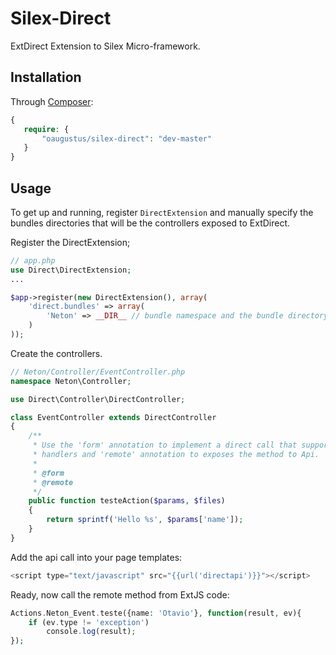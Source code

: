 Silex-Direct
============

ExtDirect Extension to Silex Micro-framework.

Installation
------------
 
Through [Composer](http://getcomposer.org):

```php
{
   require: {
       "oaugustus/silex-direct": "dev-master"
   }        
}
```

Usage
-----

To get up and running, register `DirectExtension` and
manually specify the bundles directories that will be the controllers exposed
to ExtDirect.

Register the DirectExtension;

```php
// app.php
use Direct\DirectExtension;
... 

$app->register(new DirectExtension(), array(    
    'direct.bundles' => array(
        'Neton' => __DIR__ // bundle namespace and the bundle directory location
    )
));
```


Create the controllers.

```php
// Neton/Controller/EventController.php
namespace Neton\Controller;

use Direct\Controller\DirectController;

class EventController extends DirectController
{
    /**
     * Use the 'form' annotation to implement a direct call that supports form
     * handlers and 'remote' annotation to exposes the method to Api.
     * 
     * @form
     * @remote
     */
    public function testeAction($params, $files)
    {        
        return sprintf('Hello %s', $params['name']);
    }
}
```

Add the api call into your page templates:

```php
<script type="text/javascript" src="{{url('directapi')}}"></script>
```

Ready, now call the remote method from ExtJS code:

```php
Actions.Neton_Event.teste({name: 'Otavio'}, function(result, ev){
    if (ev.type != 'exception')
        console.log(result);
});
```


